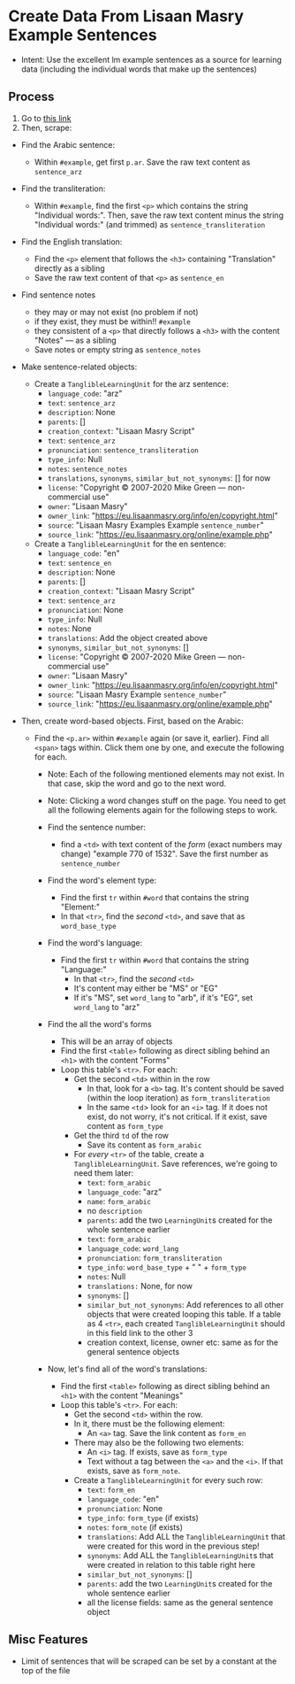 # Create Data From Lisaan Masry Example Sentences

- Intent: Use the excellent lm example sentences as a source for learning data (including the individual words that make up the sentences)

## Process

1. Go to [this link](https://eu.lisaanmasry.org/online/example.php)
2. Then, scrape:

- Find the Arabic sentence: 
  - Within `#example`, get first `p.ar`. Save the raw text content as `sentence_arz`

- Find the transliteration:
  - Within `#example`, find the first `<p>` which contains the string "Individual words:". Then, save the raw text content minus the string "Individual words:" (and trimmed) as `sentence_transliteration`

- Find the English translation:
  - Find the `<p>` element that follows the `<h3>` containing "Translation" directly as a sibling
  - Save the raw text content of that `<p>` as `sentence_en` 

- Find sentence notes
  - they may or may not exist (no problem if not)
  - if they exist, they must be within!! `#example`
  - they consistent of a `<p>` that directly follows a `<h3>` with the content "Notes" — as a sibling
  - Save notes or empty string as `sentence_notes`

- Make sentence-related objects:
  - Create a `TanglibleLearningUnit` for the arz sentence:
    - `language_code`: "arz"
    - `text`: `sentence_arz`
    - `description`: None
    - `parents`: []
    - `creation_context`: "Lisaan Masry Script"
    - `text`: `sentence_arz`
    - `pronunciation`: `sentence_transliteration`
    - `type_info`: Null
    - `notes`: `sentence_notes`
    - `translations`, `synonyms`, `similar_but_not_synonyms`: [] for now
    -  `license`: "Copyright © 2007-2020 Mike Green — non-commercial use"
    -  `owner`: "Lisaan Masry"
    -  `owner_link`: "https://eu.lisaanmasry.org/info/en/copyright.html"
    -  `source`: "Lisaan Masry Examples Example `sentence_number`"
    -  `source_link`: "https://eu.lisaanmasry.org/online/example.php"
  - Create a `TanglibleLearningUnit` for the en sentence:
    - `language_code`: "en"
    - `text`: `sentence_en`
    - `description`: None
    - `parents`: []
    - `creation_context`: "Lisaan Masry Script"
    - `text`: `sentence_arz`
    - `pronunciation`: None
    - `type_info`: Null
    - `notes`: None
    - `translations`: Add the object created above
    - `synonyms`, `similar_but_not_synonyms`: [] 
    -  `license`: "Copyright © 2007-2020 Mike Green — non-commercial use"
    -  `owner`: "Lisaan Masry"
    -  `owner_link`: "https://eu.lisaanmasry.org/info/en/copyright.html"
    -  `source`: "Lisaan Masry Example `sentence_number`"
    -  `source_link`: "https://eu.lisaanmasry.org/online/example.php"


- Then, create word-based objects. First, based on the Arabic:

  - Find the `<p.ar>` within `#example` again (or save it, earlier). Find all `<span>` tags within. Click them one by one, and execute the following for each.
  
    - Note: Each of the following mentioned elements may not exist. In that case, skip the word and go to the next word.
    - Note: Clicking a word changes stuff on the page. You need to get all the following elements again for the following steps to work.
    - Find the sentence number:
      - find a `<td>` with text content of the *form* (exact numbers may change) "example 770 of 1532". Save the first number as `sentence_number`
    - Find the word's element type:
      - Find the first `tr` within `#word` that contains the string "Element:"
      - In that `<tr>`, find the *second* `<td>`, and save that as `word_base_type`
    - Find the word's language:
      - Find the first `tr` within `#word` that contains the string "Language:"
        - In that `<tr>`, find the *second* `<td>`
        - It's content may either be "MS" or "EG"
        - If it's "MS", set `word_lang` to "arb", if it's "EG", set `word_lang` to "arz"
  
    - Find the all the word's forms
      - This will be an array of objects
      - Find the first `<table>` following as direct sibling behind an `<h1>` with the content "Forms"
      - Loop this table's `<tr>`. For each:
        - Get the second `<td>` within in the row
          - In that, look for a `<b>` tag. It's content should be saved (within the loop iteration) as `form_transliteration`
          - In the same `<td`> look for an `<i>` tag. If it does not exist, do not worry, it's not critical. If it exist, save content as `form_type`
        - Get the third `td` of the row
          - Save its content as `form_arabic`
        - For *every* `<tr>` of the table, create a `TanglibleLearningUnit`. Save references, we're going to need them later:
          - `text`: `form_arabic`
          - `language_code`: "arz"
          - `name`: `form_arabic`
          - no `description`
          - `parents`: add the two `LearningUnit`s created for the whole sentence earlier 
          - `text`: `form_arabic`
          - `language_code`: `word_lang`
          - `pronunciation`: `form_transliteration`
          - `type_info`: `word_base_type` + " " + `form_type`
          - `notes`: Null
          - `translations:` None, for now
          - `synonyms`: []
          - `similar_but_not_synonyms`: Add references to all other objects that were created looping this table. If a table as 4 `<tr>`, each created `TanglibleLearningUnit` should in this field link to the other 3
          - creation context, license, owner etc: same as for the general sentence objects

    - Now, let's find all of the word's translations:
      - Find the first `<table>` following as direct sibling behind an `<h1>` with the content "Meanings"
      - Loop this table's `<tr>`. For each:
        - Get the second `<td>` within the row.
        - In it, there must be the following element:
          - An `<a>` tag. Save the link content as `form_en`
        - There may also be the following two elements:
          - An `<i>` tag. If exists, save as `form_type`
          - Text without a tag between the `<a>` and the `<i>`. If that exists, save as `form_note`.
        - Create a `TanglibleLearningUnit` for every such row:
          - `text`: `form_en`
          - `language_code`: "en"
          - `pronunciation`: None
          - `type_info`: `form_type` (if exists)
          - `notes`: `form_note` (if exists)
          - `translations`: Add ALL the `TanglibleLearningUnit` that were created for this word in the previous step!
          - `synonyms`: Add ALL the `TanglibleLearningUnit`s that were created in relation to this table right here
          - `similar_but_not_synonyms`: []
          - `parents`: add the two `LearningUnit`s created for the whole sentence earlier 
          - all the license fields: same as the general sentence object

## Misc Features

- Limit of sentences that will be scraped can be set by a constant at the top of the file
